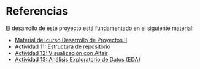 # Referencias

El desarrollo de este proyecto está fundamentado en el siguiente material:

- [Material del curso Desarrollo de Proyectos II](https://github.com/vcuspinera/UDG_MCD_Project_Dev_II)
- [Actividad 11: Estructura de repositorio](https://github.com/vcuspinera/UDG_MCD_Project_Dev_II/blob/main/actividades/11_Repo_structure.md)
- [Actividad 12: Visualización con Altair](https://github.com/vcuspinera/UDG_MCD_Project_Dev_II/blob/main/actividades/12_Viz_Altair.ipynb)
- [Actividad 13: Análisis Exploratorio de Datos (EDA)](https://github.com/vcuspinera/UDG_MCD_Project_Dev_II/blob/main/actividades/13_EDA.ipynb)

